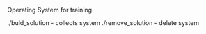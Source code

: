 Operating System for training.
  
  ./buld_solution - collects system  ./remove_solution - delete system
